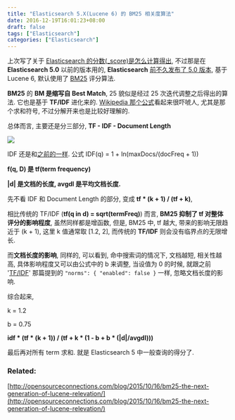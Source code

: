 ```yaml
---
title: "Elasticsearch 5.X(Lucene 6) 的 BM25 相关度算法"
date: 2016-12-19T16:01:23+08:00
draft: false
tags: ["Elasticsearch"]
categories: ["Elasticsearch"]
---
```


上次写了关于 [Elasticsearch 的分数(_score)是怎么计算得出](http://xguox.me/how-elasticsearch-scoring-document.html), 不过那是在 **Elasticsearch 5.0** 以前的版本用的, **Elasticsearch** [前不久发布了 5.0 版本](https://www.elastic.co/blog/elasticsearch-5-0-0-released), 基于 Lucene 6, 默认使用了 [BM25](https://en.wikipedia.org/wiki/Okapi_BM25) 评分算法.

**BM25** 的 **BM 是缩写自 Best Match**, 25 貌似是经过 25 次迭代调整之后得出的算法. 它也是基于 **TF/IDF** 进化来的. [Wikipedia 那个公式](https://en.wikipedia.org/wiki/Okapi_BM25)看起来很吓唬人, 尤其是那个求和符号, 不过分解开来也是比较好理解的.

总体而言, 主要还是分三部分, **TF - IDF - Document Length**

![](https://ww2.sinaimg.cn/large/62fdd4d5jw1fauy0sa5z2j20go023jrd.jpg)

IDF 还是和[之前的一样](http://xguox.me/how-elasticsearch-scoring-document.html#inverse-document-frequency). 公式 IDF(q) = 1 + ln(maxDocs/(docFreq + 1))

**f(q, D) 是 tf(term frequency)**

**\|d\| 是文档的长度, avgdl 是平均文档长度.**

先不看 IDF 和 Document Length 的部分, 变成 **tf * (k + 1) / (tf + k)**,

相比传统的 TF/IDF (**tf(q in d) = sqrt(termFreq)**) 而言,
 **BM25 抑制了 tf 对整体评分的影响程度**, 虽然同样都是增函数, 但是, BM25 中, tf 越大, 带来的影响无限趋近于 (k + 1), 这里 k 值通常取 [1.2, 2], 而传统的 **TF/IDF** 则会没有临界点的无限增长.

而**文档长度的影响**, 同样的, 可以看到, 命中搜索词的情况下, 文档越短, 相关性越高, 具体影响程度又可以由公式中的 b 来调整, 当设值为 0 的时候, 就跟之前 '[TF/IDF](http://xguox.me/how-elasticsearch-scoring-document.html#field-length-norm)' 那篇提到的 `"norms": { "enabled": false }` 一样, 忽略文档长度的影响.

综合起来,

k = 1.2

b = 0.75

**idf * (tf * (k + 1)) / (tf + k * (1 - b + b * (\|d\|/avgdl)))**

最后再对所有 term 求和. 就是 Elasticsearch 5 中一般查询的得分了.

### Related:

[http://opensourceconnections.com/blog/2015/10/16/bm25-the-next-generation-of-lucene-relevation/](http://opensourceconnections.com/blog/2015/10/16/bm25-the-next-generation-of-lucene-relevation/)
